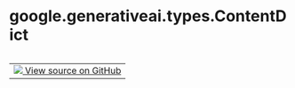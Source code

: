 <div itemscope itemtype="http://developers.google.com/ReferenceObject">
<meta itemprop="name" content="google.generativeai.types.ContentDict" />
<meta itemprop="path" content="Stable" />
</div>

# google.generativeai.types.ContentDict

<!-- Insert buttons and diff -->

<table class="tfo-notebook-buttons tfo-api nocontent" align="left">
<td>
  <a target="_blank" href="https://github.com/google/generative-ai-python/blob/master/google/generativeai/types/content_types.py#L267-L269">
    <img src="https://www.tensorflow.org/images/GitHub-Mark-32px.png" />
    View source on GitHub
  </a>
</td>
</table>





<!-- Placeholder for "Used in" -->


